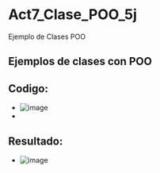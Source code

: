 # Act7_Clase_POO_5j
Ejemplo de Clases POO
## Ejemplos de clases con POO
## Codigo:
- ![image](https://github.com/user-attachments/assets/bbe2784f-6d62-49df-9743-6cf7105ce742)
-
## Resultado:
- ![image](https://github.com/user-attachments/assets/57f7d1ce-9eb8-4ae7-971e-05ed3c874aae)





